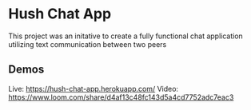 # Hush Chat App

This project was an initative to create a fully functional chat application utilizing text communication between two peers

## Demos
Live: https://hush-chat-app.herokuapp.com/
Video: https://www.loom.com/share/d4af13c48fc143d5a4cd7752adc7eac3



